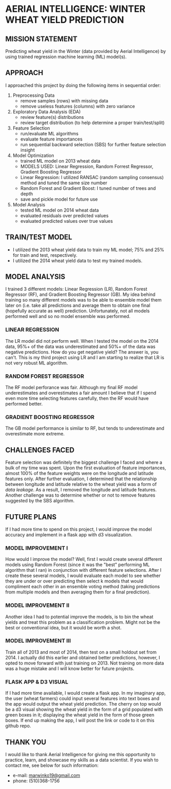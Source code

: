 # AERIAL INTELLIGENCE: WINTER WHEAT YIELD PREDICTION


## MISSION STATEMENT
Predicting wheat yield in the Winter (data provided by Aerial Intelligence) by using trained regression machine learning (ML) model(s).


## APPROACH
I approached this project by doing the following items in sequential order:

1. Preprocessing Data
    * remove samples (rows) with missing data
    * remove useless features (columns) with zero variance
2. Exploratory Data Analysis (EDA)
    * review feature(s) distributions
    * review target distribution (to help determine a proper train/test/split)
3. Feature Selection
    * run/evaluate ML algorithms
    * evaluate feature importances
    * run sequential backward selection (SBS) for further feature selection insight
4. Model Optimization
    * trained ML model on 2013 wheat data
    * MODELS USED: Linear Regression, Random Forrest Regressor, Gradient Boosting Regressor
    * Linear Regression: I utilized RANSAC (random sampling consensus) method and tuned the same size number
    * Random Forest and Gradient Boost: I tuned number of trees and depth
    * save and pickle model for future use
5. Model Analysis
    * tested ML model on 2014 wheat data
    * evaluated residuals over predicted values
    * evaluated predicted values over true values


## TRAIN/TEST MODEL 
* I utilized the 2013 wheat yield data to train my ML model; 75% and 25% for train and test, respectively.
* I utilized the 2014 wheat yield data to test my trained models.


## MODEL ANALYSIS
I trained 3 different models: Linear Regression (LR), Random Forest Regressor (RF), and Gradient Boosting Regressor (GB). My idea behind training so many different models was to be able to ensemble model them later on (i.e. take all predictions and average them to obtain one final (hopefully accurate as well) prediction. Unfortunately, not all models performed well and so no model ensemble was performed.

### LINEAR REGRESSION
The LR model did not perform well. When I tested the model on the 2014 data, 95%+ of the data was underestimated and 50%+ of the data was negative predictions. How do you get negative yield? The answer is, you can't. This is my third project using LR and I am starting to realize that LR is not very robust ML algorithm.

### RANDOM FOREST REGRESSOR
The RF model perforance was fair. Although my final RF model underestimates and overestimates a fair amount I believe that if I spend even more time selecting features carefully, then the RF would have performed better.

### GRADIENT BOOSTING REGRESSOR
The GB model performance is similar to RF, but tends to underestimate and overestimate more extreme.


## CHALLENGES FACED
Feature selection was definitely the biggest challenge I faced and where a bulk of my time was spent. Upon the first evaluation of feature importances, almost 100% of the feature weights were on the longitude and latitude features only. After further evaluation, I determined that the relationship between longitude and latitude relative to the wheat yield was a form of _data leakage_. As a result, I removed the longitude and latitude features. Another challenge was to determine whether or not to remove features suggested by the SBS algorithm. 


## FUTURE PLANS
If I had more time to spend on this project, I would improve the model accuracy and implement in a flask app with d3 visualization.

### MODEL IMPROVEMENT I
How would I improve the model? Well, first I would create several different models using Random Forest (since it was the "best" performing ML algorithm that I ran) in conjunction with different feature selections. After I create these several models, I would evaluate each model to see whether they are under or over predicting then select k models that would compliment each other in an ensemble voting method (taking predictions from multiple models and then averaging them for a final prediction).

### MODEL IMPROVEMENT II
Another idea I had to potential improve the models, is to bin the wheat yields and treat this problem as a classification problem. Might not be the best or conventional idea, but it would be worth a shot.

### MODEL IMPROVEMENT III
Train all of 2013 and most of 2014, then test on a small holdout set from 2014. I actually did this earlier and obtained better predictions, however, I opted to move forward with just training on 2013. Not training on more data was a huge mistake and I will know better for future projects.

### FLASK APP & D3 VISUAL
If I had more time available, I would create a flask app. In my imaginary app, the user (wheat farmers) could input several features into text boxes and the app would output the wheat yield prediction. The cherry on top would be a d3 visual showing the wheat yield in the form of a grid populated with green boxes in it; displaying the wheat yield in the form of those green boxes. If end up making the app, I will post the link or code to it on this github repo.


## THANK YOU
I would like to thank Aerial Intelligence for giving me this opportunity to practice, learn, and showcase my skills as a data scientist. If you wish to contact me, see below for such information:
* e-mail: marwinko19@gmail.com
* phone: (510)368-1756